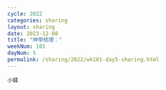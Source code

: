 ```yaml
---
cycle: 2022
categories: sharing
layout: sharing
date: 2023-12-08
title: "神學梳理："
weekNum: 101
dayNum: 5
permalink: /sharing/2022/wk101-day5-sharing.html
---
```


[](https://eccseattle.github.io/media/sharing/2022/wk101/2023-12-08-bin.m4a)

`小錢`